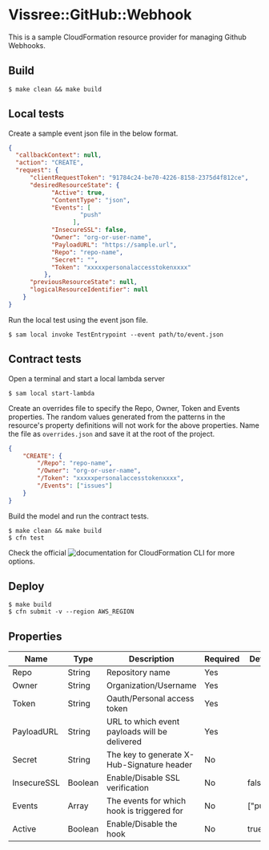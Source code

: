 # Vissree::GitHub::Webhook
This is a sample CloudFormation resource provider for managing Github Webhooks.

## Build
```
$ make clean && make build
```

## Local tests
Create a sample event json file in the below format.

```json
{
  "callbackContext": null,
  "action": "CREATE",
  "request": {
      "clientRequestToken": "91784c24-be70-4226-8158-2375d4f812ce",
      "desiredResourceState": {
            "Active": true,
            "ContentType": "json",
            "Events": [
                    "push"
                  ],
            "InsecureSSL": false,
            "Owner": "org-or-user-name",
            "PayloadURL": "https://sample.url",
            "Repo": "repo-name",
            "Secret": "",
            "Token": "xxxxxpersonalaccesstokenxxxx"
          },
      "previousResourceState": null,
      "logicalResourceIdentifier": null
    }
}
```

Run the local test using the event json file.
```
$ sam local invoke TestEntrypoint --event path/to/event.json
```

## Contract tests
Open a terminal and start a local lambda server
```
$ sam local start-lambda
```

Create an overrides file to specify the Repo, Owner, Token and Events properties. The random values generated from the patterns in the resource's property definitions will not work for the above properties. Name the file as `overrides.json` and save it at the root of the project.
```json
{
    "CREATE": {
        "/Repo": "repo-name",
        "/Owner": "org-or-user-name",
        "/Token": "xxxxxpersonalaccesstokenxxxx",
        "/Events": ["issues"]
    }
}
```

Build the model and run the contract tests.
```
$ make clean && make build
$ cfn test
```

Check the official ![documentation](https://github.com/aws-cloudformation/cloudformation-cli) for CloudFormation CLI for more options.

## Deploy
```
$ make build
$ cfn submit -v --region AWS_REGION
```

## Properties
| Name        | Type    | Description                                   | Required | Default  |
|-------------|---------|-----------------------------------------------|----------|----------|
| Repo        | String  | Repository name                               | Yes      |          |
| Owner       | String  | Organization/Username                         | Yes      |          |
| Token       | String  | Oauth/Personal access token                   | Yes      |          |
| PayloadURL  | String  | URL to which event payloads will be delivered | Yes      |          |
| Secret      | String  | The key to generate X-Hub-Signature header    | No       |          |
| InsecureSSL | Boolean | Enable/Disable SSL verification               | No       | false    |
| Events      | Array   | The events for which hook is triggered for    | No       | ["push"] |
| Active      | Boolean | Enable/Disable the hook                       | No       | true     |

